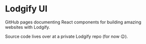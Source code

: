# Lodgify UI
GitHub pages documenting React components for building amazing websites with Lodgify.

Source code lives over at a private Lodgify repo (for now 😉).
